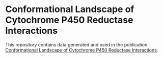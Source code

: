 # Conformational Landscape of Cytochrome P450 Reductase Interactions
This repository contains data generated and used in the publication [Conformational Landscape of Cytochrome P450 Reductase Interactions](https://www.doi.org/ "DOI: xxx").

